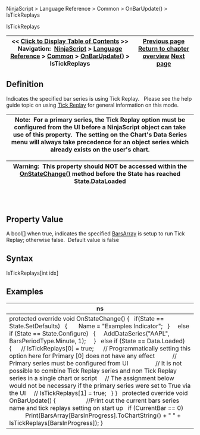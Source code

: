 ﻿
NinjaScript > Language Reference > Common > OnBarUpdate() > IsTickReplays

IsTickReplays

| << [Click to Display Table of Contents](istickreplays.md) >> **Navigation:**     [NinjaScript](ninjascript-1.md) > [Language Reference](language_reference_wip-1.md) > [Common](common-1.md) > [OnBarUpdate()](onbarupdate-1.md) > IsTickReplays | [Previous page](isresetonnewtradingdays-1.md) [Return to chapter overview](onbarupdate-1.md) [Next page](update-1.md) |
| --- | --- |
## Definition
Indicates the specified bar series is using Tick Replay.   Please see the help guide topic on using [Tick Replay](tick_replay-1.md) for general information on this mode.
 

| Note:  For a primary series, the Tick Replay option must be configured from the UI before a NinjaScript object can take use of this property.  The setting on the Chart's Data Series menu will always take precedence for an object series which already exists on the user's chart. |
| --- |

| Warning:  This property should NOT be accessed within the [OnStateChange()](onstatechange-1.md) method before the State has reached State.DataLoaded |
| --- |
## 
 
## Property Value
A bool[] when true, indicates the specified [BarsArray](barsarray-1.md) is setup to run Tick Replay; otherwise false.  Default value is false
 
## Syntax
IsTickReplays[int idx]
 
## 
## Examples

| ns |
| --- |
| protected override void OnStateChange() {    if(State == State.SetDefaults)    {        Name = "Examples Indicator";    }        else if (State == State.Configure)    {      AddDataSeries("AAPL", BarsPeriodType.Minute, 1);       }    else if (State == Data.Loaded)    {       // IsTickReplays[0] = true;        // Programmatically setting this option here for Primary [0] does not have any effect            // Primary series must be configured from UI                   // It is not possible to combine Tick Replay series and non Tick Replay series in a single chart or script      // The assignment below would not be necessary if the primary series were set to True via the UI      // IsTickReplays[1] = true;    } }   protected override void OnBarUpdate() {                     //Print out the current bars series name and tick replays setting on start up    if (CurrentBar == 0)                Print(BarsArray[BarsInProgress].ToChartString() + " " + IsTickReplays[BarsInProgress]); } |

